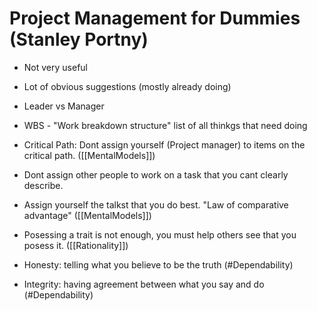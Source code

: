 # Project Management for Dummies (Stanley Portny)

- Not very useful

- Lot of obvious suggestions (mostly already doing)

- Leader vs Manager

- WBS - "Work breakdown structure" list of all thinkgs that need doing

- Critical Path: Dont assign yourself (Project manager) to items on the critical path. ([[MentalModels]])

- Dont assign other people to work on a task that you cant clearly describe.

- Assign yourself the talkst that you do best. "Law of comparative advantage" ([[MentalModels]])

- Posessing a trait is not enough, you must help others see that you posess it. ([[Rationality]])

- Honesty: telling what you believe to be the truth (#Dependability)

- Integrity: having agreement between what you say and do (#Dependability)
